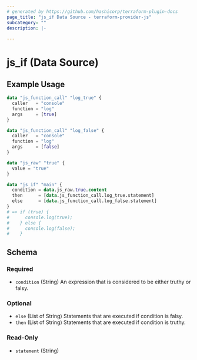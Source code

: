 ```yaml
---
# generated by https://github.com/hashicorp/terraform-plugin-docs
page_title: "js_if Data Source - terraform-provider-js"
subcategory: ""
description: |-
  
---
```


# js_if (Data Source)



## Example Usage

```terraform
data "js_function_call" "log_true" {
  caller   = "console"
  function = "log"
  args     = [true]
}

data "js_function_call" "log_false" {
  caller   = "console"
  function = "log"
  args     = [false]
}

data "js_raw" "true" {
  value = "true"
}

data "js_if" "main" {
  condition = data.js_raw.true.content
  then      = [data.js_function_call.log_true.statement]
  else      = [data.js_function_call.log_false.statement]
}
# => if (true) {
#      console.log(true);
#    } else {
#      console.log(false);
#    }
```

<!-- schema generated by tfplugindocs -->
## Schema

### Required

- `condition` (String) An expression that is considered to be either truthy or falsy.

### Optional

- `else` (List of String) Statements that are executed if condition is falsy.
- `then` (List of String) Statements that are executed if condition is truthy.

### Read-Only

- `statement` (String)
